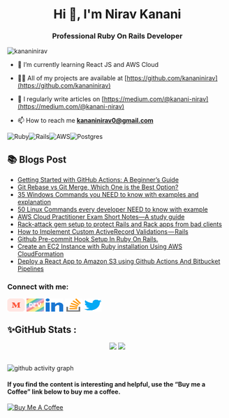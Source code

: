 <h1 align="center">Hi 👋, I'm Nirav Kanani</h1>
<h3 align="center">Professional Ruby On Rails Developer</h3>

<p align="left"> <img src="https://komarev.com/ghpvc/?username=kananinirav&label=Profile%20views&color=0e75b6&style=flat" alt="kananinirav" /> </p>

- 🌱 I’m currently learning React JS and AWS Cloud

- 👨‍💻 All of my projects are available at [https://github.com/kananinirav](https://github.com/kananinirav)

- 📝 I regularly write articles on [https://medium.com/@kanani-nirav](https://medium.com/@kanani-nirav)

- 📫 How to reach me **kananinirav0@gmail.com**

<p><img align="left" src="https://img.shields.io/badge/ruby-%23CC342D.svg?style=for-the-badge&logo=ruby&logoColor=white" alt="Ruby" /></p>

<p><img align="left" src="https://img.shields.io/badge/rails-%23CC0000.svg?style=for-the-badge&logo=ruby-on-rails&logoColor=white" alt="Rails" /></p>

<p><img align="left" src="https://img.shields.io/badge/AWS-%23FF9900.svg?style=for-the-badge&logo=amazon-aws&logoColor=white" alt="AWS" /></p>

<p><img src="https://img.shields.io/badge/postgres-%23316192.svg?style=for-the-badge&logo=postgresql&logoColor=white" alt="Postgres" /></p>

## 📚 Blogs Post
<!-- BLOG-POST-LIST:START -->
- [Getting Started with GitHub Actions: A Beginner’s Guide](https://medium.com/@kanani-nirav/getting-started-with-github-actions-a-beginners-guide-81629c543798?source=rss-9ad7dce5400b------2)
- [Git Rebase vs Git Merge, Which One is the Best Option?](https://medium.com/@kanani-nirav/git-rebase-vs-git-merge-which-one-is-the-best-option-b61a4b389f5d?source=rss-9ad7dce5400b------2)
- [35 Windows Commands you NEED to know with examples and explanation](https://medium.com/@kanani-nirav/35-windows-commands-you-need-to-know-with-examples-and-explanation-d4bedb3c3508?source=rss-9ad7dce5400b------2)
- [50 Linux Commands every developer NEED to know with example](https://blog.devgenius.io/50-linux-commands-every-developer-need-to-know-with-example-891828f1b0d0?source=rss-9ad7dce5400b------2)
- [AWS Cloud Practitioner Exam Short Notes—A study guide](https://medium.com/@kanani-nirav/aws-cloud-practitioner-exam-short-notes-a-study-guide-b8dcbebb292e?source=rss-9ad7dce5400b------2)
- [Rack-attack gem setup to protect Rails and Rack apps from bad clients](https://medium.com/@kanani-nirav/rack-attack-gem-setup-to-protect-rails-and-rack-apps-from-bad-clients-66ad8b667c5e?source=rss-9ad7dce5400b------2)
- [How to Implement Custom ActiveRecord Validations — Rails](https://medium.com/@kanani-nirav/how-to-implement-custom-activerecord-validations-rails-485ff2695731?source=rss-9ad7dce5400b------2)
- [Github Pre-commit Hook Setup In Ruby On Rails.](https://medium.com/@kanani-nirav/github-pre-commit-hook-setup-in-ruby-on-rails-2aa65f6b328b?source=rss-9ad7dce5400b------2)
- [Create an EC2 Instance with Ruby installation Using AWS CloudFormation](https://blog.devgenius.io/create-an-ec2-instance-with-ruby-installation-using-aws-cloudformation-abc5aa8da0c8?source=rss-9ad7dce5400b------2)
- [Deploy a React App to Amazon S3 using Github Actions And Bitbucket Pipelines](https://blog.devgenius.io/deploy-a-react-app-to-amazon-s3-using-github-actions-and-bitbucket-pipelines-74791ae10a7c?source=rss-9ad7dce5400b------2)
<!-- BLOG-POST-LIST:END -->

<h3 align="left">Connect with me:</h3>
<p align="left">
<a href="https://medium.com/@kanani-nirav" target="blank"><img align="center" src="./icons/medium.svg" alt="@kanani-nirav" height="30" width="40" /></a>
<a href="https://dev.to/kanani_nirav" target="blank"><img align="center" src="./icons/devto.svg" alt="kanani_nirav" height="30" width="40" /></a>
<a href="https://linkedin.com/in/nirav-kanani" target="blank"><img align="center" src="./icons/linked-in-alt.svg" alt="nirav-kanani" height="30" width="40" /></a>
<a href="https://stackoverflow.com/users/12288988/nirav-kanani" target="blank"><img align="center" src="./icons/stack-overflow.svg" alt="nirav-kanani" height="30" width="40" /></a>
<a href="https://twitter.com/kananinirav1" target="blank"><img align="center" src="./icons/twitter.svg" alt="kananinirav1" height="30" width="40" /></a>
</p>

## ✨GitHub Stats  : 
<div align="center">
  <img width="48%" src="https://github-readme-stats.vercel.app/api?username=kananinirav&show_icons=true&theme=tokyonight" />
  <img width="48%" src="https://github-readme-streak-stats.herokuapp.com/?user=kananinirav&theme=tokyonight" />
</div>

<br/>

![github activity graph](https://github-readme-activity-graph.cyclic.app/graph?username=kananinirav&theme=nord)

#### If you find the content is interesting and helpful, use the “Buy me a Coffee” link below to buy me a coffee.
<a href="https://www.buymeacoffee.com/kananinirav" target="_blank"><img src="https://cdn.buymeacoffee.com/buttons/default-orange.png" alt="Buy Me A Coffee" height="41" width="174"></a>
